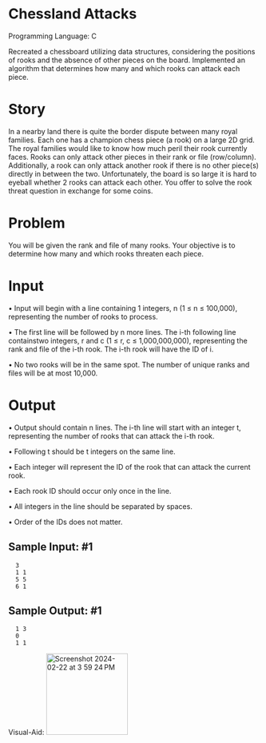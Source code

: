 # Chessland Attacks

Programming Language: C

Recreated a chessboard utilizing data structures, considering the positions of rooks and the absence of other pieces on the board. Implemented an algorithm that determines how many and which rooks can attack each piece.

# Story
In a nearby land there is quite the border dispute between many royal families. Each one has a champion chess piece (a rook) on a large 2D grid. The royal families would like to know how much peril their rook currently faces. Rooks can only attack other pieces in their rank or file (row/column). Additionally, a rook can only attack another rook if there is no other piece(s) directly in between the two. Unfortunately, the board is so large it is hard to eyeball whether 2 rooks can attack each other. You offer to solve the rook threat question in exchange for some coins.

# Problem
You will be given the rank and file of many rooks. Your objective is to determine how many and which rooks threaten each piece.

# Input
• Input will begin with a line containing 1 integers, n (1 ≤ n ≤ 100,000), representing the number of rooks to process. 

• The first line will be followed by n more lines. The i-th following line containstwo integers, r and c (1 ≤ r, c ≤ 1,000,000,000), representing the rank and file of the i-th rook. The i-th rook will have the ID of i.

• No two rooks will be in the same spot. The number of unique ranks and files will be at most 10,000.

# Output
• Output should contain n lines. The i-th line will start with an integer t, representing the number of rooks that can attack the i-th rook. 

• Following t should be t integers on the same line. 

• Each integer will represent the ID of the rook that can attack the current rook. 

• Each rook ID should occur only once in the line. 

• All integers in the line should be separated by spaces. 

• Order of the IDs does not matter.

## Sample Input: #1

```text
  3
  1 1
  5 5
  6 1
```

## Sample Output: #1
```text
  1 3
  0
  1 1
```
Visual-Aid: 
<img width="163" alt="Screenshot 2024-02-22 at 3 59 24 PM" src="https://github.com/thaovyvle/Chessland-Attacks/assets/122627050/4116a207-39d6-4e9e-9750-4fcc81a636ae">




